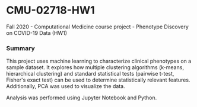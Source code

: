 # CMU-02718-HW1
Fall 2020 - Computational Medicine course project - Phenotype Discovery on COVID-19 Data (HW1)

### Summary

This project uses machine learning to characterize clinical phenotypes on a sample dataset. It explores how multiple clustering algorithms (k-means, hierarchical clustering) and standard statistical tests (pairwise t-test, Fisher's exact test) can be used to determine statistically relevant features. Additionally, PCA was used to visualize the data.

Analysis was performed using Jupyter Notebook and Python.
